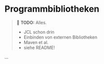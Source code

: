 # Programmbibliotheken<!-- omit in toc -->

> :construction: **TODO:** Alles.
> - JCL schon drin
> - Einbinden von externen Bibliotheken
> - Maven et al.
> - siehe README!

...


